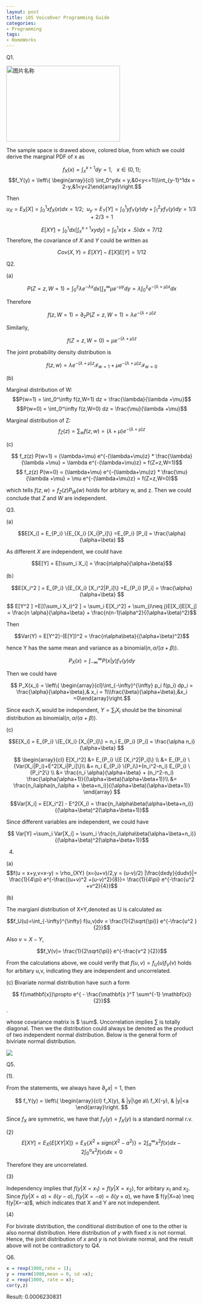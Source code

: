 ```yaml
---
layout: post
title: iOS VoiceOver Programming Guide
categories:
- Programming
tags:
- HomeWorks
---
```





Q1.

<img src="https://image.ibb.co/noVg65/1505884346.jpg" width = "300" height = "200" alt="图片名称" align=center />

The sample space is drawed above, colored blue, from which we could derive the marginal PDF of x as 

$$f_X(x) = \int_x^{x+1} dy = 1, \ \ \ x\in (0,1);$$ $$f_Y(y) = \left\{ \begin{array}{cl} \int_0^ydx = y,&0<y<=1\\\int_{y-1}^1dx = 2-y,&1<y<2\end{array}\right.$$


Then $$u_X = E_X[X] = \int_0^1 x f_X(x) dx = 1/2;\ \ u_y = E_Y[Y] = \int_0^1 y f_Y(y) dy  +\int_1^2 y f_Y(y) dy = 1/3 + 2/3 = 1$$

$$ E[XY] = \int_0^1dx[\int_x^{x+1} xy dy] = \int_0^1 x(x+.5)dx = 7/12$$
Therefore, the covariance of $X$ and $Y$ could be written as 

$$Cov(X,Y) = E[XY]- E[X]E[Y] = 1/12$$

Q2.

(a)

$$P(Z=z,W=1) = \int_0 ^z \lambda e^{-\lambda x}dx[\int_x^\infty \mu e^{-\mu y} dy = \lambda \int_0^z e^{-(\lambda+\mu)x}dx$$

Therefore

$$ f(z,W=1) = \partial_z P(Z=z,W=1) = \lambda e^{-(\lambda+\mu)z}$$

Similarly,

$$f(Z=z,W=0)  =\mu e^{-(\lambda+\mu)z}$$

The joint probability density distribution is 

$$f(z,w) = \lambda e^{-(\lambda+\mu)z} \mathcal{I}_{w=1} + \mu e^{-(\lambda+\mu)z} \mathcal{I}_{w=0}$$

(b)

Marginal distribution of W:
$$P(w=1) = \int_0^\infty f(z,W=1) dz = \frac{\lambda}{\lambda +\mu}$$
$$P(w=0) = \int_0^\infty f(z,W=0) dz = \frac{\mu}{\lambda +\mu}$$

Marginal distribution of Z:
$$ f_Z(z)= \sum_w f(z,w) = (\lambda+\mu) e^{-(\lambda+\mu)z}$$


(c) 

$$ f_z(z) P(w=1)  = (\lambda+\mu) e^{-(\lambda+\mu)z}  * \frac{\lambda}{\lambda +\mu} = \lambda  e^{-(\lambda+\mu)z} = f(Z=z,W=1)$$
$$ f_z(z) P(w=0)  = (\lambda+\mu) e^{-(\lambda+\mu)z}  * \frac{\mu}{\lambda +\mu} = \mu  e^{-(\lambda+\mu)z} = f(Z=z,W=0)$$

which tells $f(z,w) = f_Z(z) P_W(w)$ holds for arbitary w, and z. Then we could conclude that $Z$ and $W$ are independent.

Q3.

(a)

$$E[X_i] = E_{P_i} \{E_{X_i} [X_i|P_i]\} =E_{P_i} [P_i] = \frac{\alpha}{\alpha+\beta} $$

As different $X$ are independent, we could have 

$$E[Y] = E[\sum_i X_i] = \frac{n\alpha}{\alpha+\beta}$$

(b）

$$E[X_i^2 ] =  E_{P_i} \{E_{X_i} [X_i^2|P_i]\} =E_{P_i} [P_i] = \frac{\alpha}{\alpha+\beta} $$

$$ E[Y^2 ] =E[(\sum_i X_i)^2 ] = \sum_i E[X_i^2] + \sum_{i\neq j}E[X_i]E[X_j] =  \frac{n \alpha}{\alpha+\beta} + \frac{n(n-1)\alpha^2}{(\alpha+\beta)^2}$$

Then 

$$Var(Y) = E[Y^2]-(E[Y])^2 = \frac{n\alpha\beta}{(\alpha+\beta)^2}$$

hence Y has the same mean and variance as a binomial$(n,\alpha/(\alpha+\beta))$.


$$P_X(x) = \int_{-\infty}^\infty P(x|y) f_Y(y)dy$$

Then we could have 

$$ P_X(x_i) = \left\{ \begin{array}{cl}\int_{-\infty}^{\infty} p_i f(p_i) dp_i = \frac{\alpha}{\alpha+\beta},& x_i = 1\\\frac{\beta}{\alpha+\beta},&x_i =0\end{array}\right.$$

Since each $X_i$ would be independent, $Y=\sum_i X_i$ should be the binominal distribution as binomial$(n,\alpha/(\alpha+\beta))$.

(c)

$$E[X_i] = E_{P_i} \{E_{X_i} [X_i|P_i]\} = n_i E_{P_i} [P_i] = \frac{\alpha n_i}{\alpha+\beta} $$

$$
\begin{array}{cl}
E[X_i^2] &= E_{P_i} \{E [X_i^2|P_i]\} \\
&= E_{P_i} \{Var(X_i|P_i)+E^2[X_i|P_i]\}\\
&= n_i E_{P_i} \{P_i\}+(n_i^2-n_i) E_{P_i} \{P_i^2\} \\
&= \frac{n_i \alpha}{\alpha+\beta} + (n_i^2-n_i) \frac{\alpha(\alpha+1)}{(\alpha+\beta)(\alpha+\beta+1)}\\
&= \frac{n_i\alpha(n_i\alpha + \beta+n_i)}{(\alpha+\beta)(\alpha+\beta+1)}
\end{array}
$$

$$Var[X_i] = E[X_i^2] - E^2(X_i) = \frac{n_i\alpha\beta(\alpha+\beta+n_i)}{(\alpha+\beta)^2(\alpha+\beta+1)}$$


Since different variables are independent, we could have 

$$ Var[Y] =\sum_i Var[X_i] = \sum_i \frac{n_i\alpha\beta(\alpha+\beta+n_i)}{(\alpha+\beta)^2(\alpha+\beta+1)}$$

4.

(a)
$$f(u = x+y,v=x-y) = \rho_{XY} (x=(u+v)/2,y = (u-v)/2) |\frac{dxdy}{dudv}|= \frac{1}{4\pi}  e^{-\frac{(u+v)^2 +(u-v)^2}{8}}= \frac{1}{4\pi}  e^{-\frac{u^2 +v^2}{4}}$$

(b)  

The margianl distribution of X+Y,denoted as U is calculated as 

$$f_U(u)=\int_{-\infty}^{\infty} f(u,v)dv = \frac{1}{2\sqrt{\pi}}  e^{-\frac{u^2 }{2}}$$

Also $v= X-Y$,

$$f_V(v)= \frac{1}{2\sqrt{\pi}}  e^{-\frac{v^2 }{2}}$$

From the calculations above, we could verify that $f(u,v) = f_U(u)f_V(v)$ holds for arbitary u,v, indicating they are independent and uncorrelated.

(c) Bivariate normal distribution have such a form 

$$ f(\mathbf{x})\propto e^{ - \frac{\mathbf{x }^T \sum^{-1} \mathbf{x}}{2}}$$.

whose covariance matrix is  $ \sum$. Uncorrelation implies $\sum$ is totally diagonal. Then we the distribution could always be denoted as the product of two independent normal distribution.  Below is the general form of biviriate normal distribution. 

![](https://wikimedia.org/api/rest_v1/media/math/render/svg/c6fc534bfde62d6d2b3b743b0c3fa2fb7fc3174a)



Q5.

(1). 

From the statements, we always have $\partial_y x |=1$, then

$$ f_Y(y) = \left\{ 
\begin{array}{cl}
f_X(y), & |y|\ge a\\
f_X(-y), & |y|<a \end{array}\right. $$

Since $f_X$ are symmetric, we have that $f_Y(y) = f_X(y)$ is a standard normal r.v.

(2)
$$ E[XY] =E_X \big\{ E[XY|X] \big\} = E_X \big \{ X^2 \times sign(X^2-a^2) \big \}= 2 \int_a^\infty x^2 f(x) dx -2 \int_{0}^a x ^2 f(x) dx  =0$$

Therefore they are uncorrelated.

(3)

Independency implies that $f(y|X=x_1) = f(y|X=x_2)$, for arbitary $x_1$ and $x_2$. Since $f(y|X=a) = \delta(y-a)$, $f(y|X=-a) = \delta(y+a)$, we have $ f(y|X=a) \neq f(y|X=-a)$, which indicates that X and Y are not independent.

(4) 

For bivirate distribution, the conditional distribution of one to the other is also normal distribution. Here distribution of $y$ with fixed $x$ is not normal. Hence, the joint distribution of $x$ and $y$ is not bivirate normal, and the result above will not be contradictory to Q4.

Q6.

```R
x = rexp(1000,rate = 1);
y = rnorm(1000,mean = 0, sd =x);
z = rexp(1000, rate = x);
cor(y,z)
```

Result: 0.0006230831

